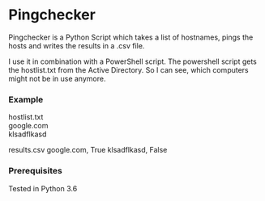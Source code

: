# Pingchecker

Pingchecker is a Python Script which takes a list of hostnames, pings the hosts and writes the results in a .csv file. 

I use it in combination with a PowerShell script. The powershell script gets the hostlist.txt from the Active Directory. So I can see, which computers might not be in use anymore. 

### Example

hostlist.txt <br/>
google.com <br/>
klsadflkasd <br/>

results.csv
google.com, True
klsadflkasd, False

### Prerequisites

Tested in Python 3.6